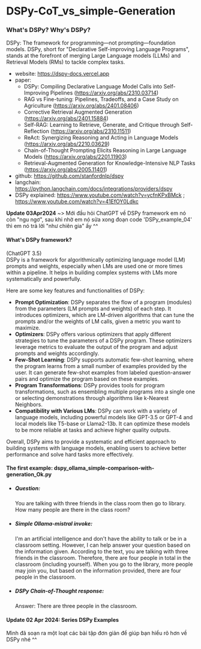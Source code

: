 # DSPy-CoT_vs_simple-Generation


### What's DSPy? Why's DSPy?
DSPy: The framework for programming—not prompting—foundation models. DSPy, short for "Declarative Self-improving Language Programs", stands at the forefront of merging Large Language models (LLMs) and Retrieval Models (RMs) to tackle complex tasks. 

- website: https://dspy-docs.vercel.app
- paper:
  - DSPy: Compiling Declarative Language Model Calls into Self-Improving Pipelines (https://arxiv.org/abs/2310.03714)
  - RAG vs Fine-tuning: Pipelines, Tradeoffs, and a Case Study on Agriculture (https://arxiv.org/abs/2401.08406)
  - Corrective Retrieval Augmented Generation (https://arxiv.org/abs/2401.15884)
  - Self-RAG: Learning to Retrieve, Generate, and Critique through Self-Reflection (https://arxiv.org/abs/2310.11511)
  - ReAct: Synergizing Reasoning and Acting in Language Models (https://arxiv.org/abs/2210.03629)
  - Chain-of-Thought Prompting Elicits Reasoning in Large Language Models (https://arxiv.org/abs/2201.11903)
  - Retrieval-Augmented Generation for Knowledge-Intensive NLP Tasks (https://arxiv.org/abs/2005.11401)
- github: https://github.com/stanfordnlp/dspy
- langchain: https://python.langchain.com/docs/integrations/providers/dspy
- DSPy explained: https://www.youtube.com/watch?v=ycfnKPxBMck ; https://www.youtube.com/watch?v=41EfOY0Ldkc

**Update 03Apr2024** ~> Mới đầu hỏi ChatGPT về DSPy framework em nó còn "ngu ngơ", sau khi nhờ em nó sửa xong đoạn code 'DSPy_example_04' thì em nó trả lời "như chiên gia" ấy ^^

#### What's DSPy framework?
(ChatGPT 3.5)</br>
DSPy is a framework for algorithmically optimizing language model (LM) prompts and weights, especially when LMs are used one or more times within a pipeline. It helps in building complex systems with LMs more systematically and powerfully.</br>

Here are some key features and functionalities of DSPy:</br>

- **Prompt Optimization**: DSPy separates the flow of a program (modules) from the parameters (LM prompts and weights) of each step. It introduces optimizers, which are LM-driven algorithms that can tune the prompts and/or the weights of LM calls, given a metric you want to maximize.</br>
- **Optimizers**: DSPy offers various optimizers that apply different strategies to tune the parameters of a DSPy program. These optimizers leverage metrics to evaluate the output of the program and adjust prompts and weights accordingly.</br>
- **Few-Shot Learning**: DSPy supports automatic few-shot learning, where the program learns from a small number of examples provided by the user. It can generate few-shot examples from labeled question-answer pairs and optimize the program based on these examples.</br>
- **Program Transformations**: DSPy provides tools for program transformations, such as ensembling multiple programs into a single one or selecting demonstrations through algorithms like k-Nearest Neighbors.</br>
- **Compatibility with Various LMs**: DSPy can work with a variety of language models, including powerful models like GPT-3.5 or GPT-4 and local models like T5-base or Llama2-13b. It can optimize these models to be more reliable at tasks and achieve higher quality outputs.</br>

Overall, DSPy aims to provide a systematic and efficient approach to building systems with language models, enabling users to achieve better performance and solve hard tasks more effectively.</br>

#### The first example: dspy_ollama_simple-comparison-with-generation_Ok.py
- ##### Question:
   You are talking with three friends in the class room then go to library. How many people are there in the class room?
- ##### Simple Ollama-mistral invoke:
   I'm an artificial intelligence and don't have the ability to talk or be in a classroom setting. However, I can help answer your question based on the information given. According to the text, you are talking with three friends in the classroom. Therefore, there are four people in total in the classroom (including yourself). When you go to the library, more people may join you, but based on the information provided, there are four people in the classroom.
- ##### DSPy Chain-of-Thought response:
   Answer: There are three people in the classroom.

#### Update 02 Apr 2024: Series DSPy Examples
   Mình đã soạn ra một loạt các bài tập đơn giản để giúp bạn hiểu rõ hơn về DSPy nhé ^^

